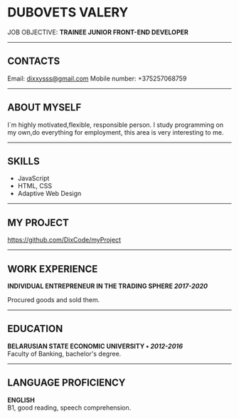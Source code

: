 # DUBOVETS VALERY

JOB OBJECTIVE: **TRAINEE JUNIOR FRONT-END DEVELOPER**

---

## CONTACTS

Email: dixxysss@gmail.com
Mobile number: +375257068759<br/>


---

## ABOUT MYSELF

I`m highly motivated,flexible, responsible person.
I study programming on my own,do everything for employment, this area is very interesting to me. 



---

## SKILLS

- JavaScript
- HTML, CSS
- Adaptive Web Design


---

## MY PROJECT

https://github.com/DixCode/myProject

---


## WORK EXPERIENCE

**INDIVIDUAL ENTREPRENEUR IN THE TRADING SPHERE _2017-2020_**<br/>

Procured goods and sold them.



---

## EDUCATION

**BELARUSIAN STATE ECONOMIC UNIVERSITY • _2012-2016_**<br/>
Faculty of Banking, bachelor's degree.


---

## LANGUAGE PROFICIENCY

**ENGLISH**<br/>
B1, good reading, speech comprehension.

